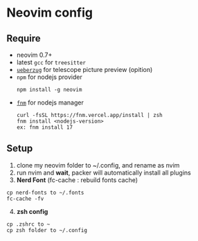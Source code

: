 # Neovim config

## Require
* neovim 0.7+
* latest `gcc` for `treesitter`
* [`ueberzug`](https://github.com/seebye/ueberzug) for telescope picture preview (opition)
* `npm` for nodejs provider
  ```
  npm install -g neovim 
  ```
* [`fnm`](https://github.com/Schniz/fnm) for nodejs manager
  ```
  curl -fsSL https://fnm.vercel.app/install | zsh
  fnm install <nodejs-version>
  ex: fnm install 17
  ```

## Setup
1. clone my neovim folder to ~/.config, and rename as nvim 
2. run nvim and **wait**, packer will automatically install all plugins
3. **Nerd Font** (fc-cache : rebuild fonts cache)
```
cp nerd-fonts to ~/.fonts
fc-cache -fv
``` 
4. **zsh config**
```
cp .zshrc to ~
cp zsh folder to ~/.config
```
